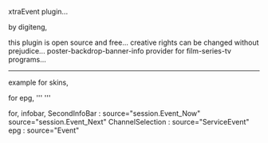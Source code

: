 xtraEvent plugin...

by digiteng,

this plugin is open source and free...
creative rights can be changed without prejudice...
poster-backdrop-banner-info provider for film-series-tv programs...

***

example for skins,

for epg,
'''
<widget source="Event" render="xtraPoster" position="1076,31" size="92,138" zPosition="1" />
<widget source="Event" render="xtraBackdrop" position="760,14" size="300,170" zPosition="1" />
<widget source="Event" render="xtraBanner" position="770,199" size="409,100" zPosition="1" />
<widget render="xtraInfos" source="Event" position="775,312" size="400,250" font="Regular; 14" halign="left" valign="top" zPosition="1" foregroundColor="foreground" backgroundColor="background" transparent="0" />
'''

for,
infobar, SecondInfoBar : source="session.Event_Now"
source="session.Event_Next"
ChannelSelection : source="ServiceEvent"
epg : source="Event"


